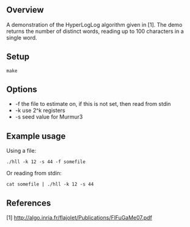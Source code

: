 ## Overview

A demonstration of the HyperLogLog algorithm given in [1]. The demo
returns the number of distinct words, reading up to 100 characters in a single
word.

## Setup

    make

## Options

* -f the file to estimate on, if this is not set, then read from stdin
* -k use 2^k registers
* -s seed value for Murmur3

## Example usage

Using a file:

    ./hll -k 12 -s 44 -f somefile

Or reading from stdin:

    cat somefile | ./hll -k 12 -s 44

## References

[1] http://algo.inria.fr/flajolet/Publications/FlFuGaMe07.pdf
